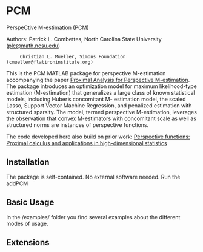 
PCM
=========

PerspeCtive M-estimation (PCM)

Authors: Patrick L. Combettes, North Carolina State University (plc@math.ncsu.edu)

         Christian L. Mueller, Simons Foundation (cmueller@flatironinstitute.org)

This is the PCM MATLAB package for perspective M-estimation accompanying the paper
[Proximal Analysis for Perspective M-estimation](...). The package introduces an optimization model 
for maximum likelihood-type estimation (M-estimation) that generalizes 
a large class of known statistical models, including Huber’s concomitant M- estimation model, 
the scaled Lasso, Support Vector Machine Regression, and penalized estimation with structured sparsity. 
The model, termed perspective M-estimation, leverages the observation that convex M-estimators with 
concomitant scale as well as structured norms are instances of perspective functions. 

The code developed here also build on prior work:
[Perspective functions: Proximal calculus and applications in high-dimensional statistics](https://www.sciencedirect.com/science/article/pii/S0022247X16308071)

## Installation ##

The package is self-contained. No external software needed. Run the addPCM 

## Basic Usage ##

In the /examples/ folder you find several examples about the different modes of usage. 

## Extensions ##

